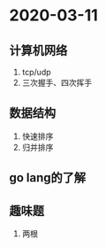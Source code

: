 # 2020-03-11
## 计算机网络
1. tcp/udp
2. 三次握手、四次挥手
## 数据结构
1. 快速排序
2. 归并排序
## 
## go lang的了解
## 趣味题
1. 两根